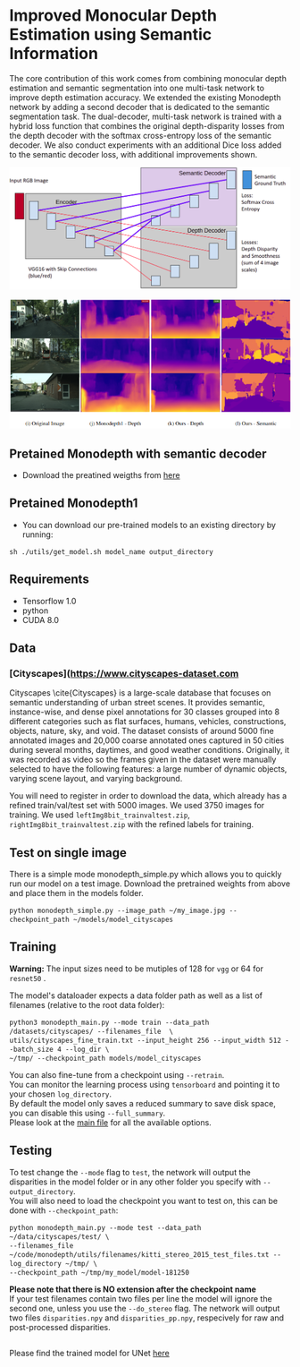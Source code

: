 # Improved Monocular Depth Estimation using Semantic Information

The core contribution of this work comes from combining monocular depth estimation and semantic segmentation into one multi-task network to improve depth estimation accuracy. We extended the existing Monodepth network by adding a second decoder that is dedicated to the semantic segmentation task. The dual-decoder, multi-task network is trained with a hybrid loss function that combines the original depth-disparity losses from the depth decoder with the softmax cross-entropy loss of the semantic decoder. We also conduct experiments with an additional Dice loss added to the semantic decoder loss, with additional improvements shown.

<p align="center">
  <img src=images/added_decoder.png">
</p>

<p align="center">
  <img src=images/result.png">
</p>

## Pretained Monodepth with semantic decoder

* Download the preatined weigths from [here](https://drive.google.com/file/d/1c9wwCP2MtJwdEyeBEmNiLSoicdlr_9XE/view?usp=sharing)

## Pretained Monodepth1

* You can download our pre-trained models to an existing directory by running:  
```shell
sh ./utils/get_model.sh model_name output_directory
```

## Requirements
* Tensorflow 1.0
* python 
* CUDA 8.0

## Data
### [Cityscapes](https://www.cityscapes-dataset.com
Cityscapes \cite{Cityscapes} is a large-scale database that focuses on semantic understanding of urban street scenes. It provides semantic, instance-wise, and dense pixel annotations for 30 classes grouped into 8 different categories such as flat surfaces, humans, vehicles, constructions, objects, nature, sky, and void. The dataset consists of around 5000 fine annotated images and 20,000 coarse annotated ones captured in 50 cities during several months, daytimes, and good weather conditions. Originally,  it was recorded as video so the frames given in the dataset were manually selected to have the following features: a large number of dynamic objects, varying scene layout, and varying background.

You will need to register in order to download the data, which already has a refined train/val/test set with 5000 images. We used 3750 images for training.
We used `leftImg8bit_trainvaltest.zip`, `rightImg8bit_trainvaltest.zip` with the refined labels for training. 

## Test on single image

There is a simple mode monodepth_simple.py which allows you to quickly run our model on a test image. Download the pretrained weights from above and place them in the models folder.

```
python monodepth_simple.py --image_path ~/my_image.jpg --checkpoint_path ~/models/model_cityscapes
```
## Training 

**Warning:** The input sizes need to be mutiples of 128 for `vgg` or 64 for `resnet50` . 

The model's dataloader expects a data folder path as well as a list of filenames (relative to the root data folder):  
```shell
python3 monodepth_main.py --mode train --data_path /datasets/cityscapes/ --filenames_file  \
utils/cityscapes_fine_train.txt --input_height 256 --input_width 512 --batch_size 4 --log_dir \
~/tmp/ --checkpoint_path models/model_cityscapes
```

You can also fine-tune from a checkpoint using `--retrain`.  
You can monitor the learning process using `tensorboard` and pointing it to your chosen `log_directory`.  
By default the model only saves a reduced summary to save disk space, you can disable this using `--full_summary`.  
Please look at the [main file](monodepth_main.py) for all the available options.

## Testing  
To test change the `--mode` flag to `test`, the network will output the disparities in the model folder or in any other folder you specify with `--output_directory`.  
You will also need to load the checkpoint you want to test on, this can be done with `--checkpoint_path`:  
```shell
python monodepth_main.py --mode test --data_path ~/data/cityscapes/test/ \
--filenames_file ~/code/monodepth/utils/filenames/kitti_stereo_2015_test_files.txt --log_directory ~/tmp/ \
--checkpoint_path ~/tmp/my_model/model-181250
```

**Please note that there is NO extension after the checkpoint name**  
If your test filenames contain two files per line the model will ignore the second one, unless you use the `--do_stereo` flag.
The network will output two files `disparities.npy` and `disparities_pp.npy`, respecively for raw and post-processed disparities.

##
Please find the trained model for UNet [here](https://drive.google.com/file/d/1NX7P4lKDTfLq5V8J-g7gbetB7pgvDWbJ/view?usp=sharing)
